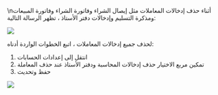 \nأثناء حذف إدخالات المعاملات مثل إيصال الشراء وفاتورة الشراء وفاتورة المبيعات ومذكرة التسليم وإدخالات دفتر الأستاذ ، تظهر الرسالة التالية:

![](https://docs.erpnext.com/files/TTRdA1T.png)

لحذف جميع إدخالات المعاملات ، اتبع الخطوات الواردة أدناه:

1. انتقل إلى إعدادات الحسابات
2. تمكين مربع الاختيار حذف إدخالات المحاسبة ودفتر الأستاذ عند حذف المعاملة
3. حفظ وتحديث

![](https://docs.erpnext.com/files/YIECr8i.png)